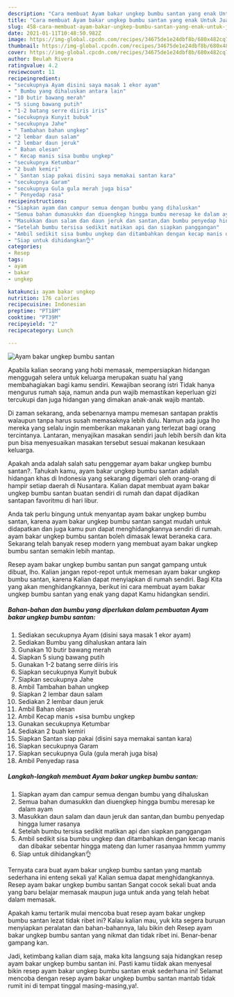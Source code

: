 ```yaml
---
description: "Cara membuat Ayam bakar ungkep bumbu santan yang enak Untuk Jualan"
title: "Cara membuat Ayam bakar ungkep bumbu santan yang enak Untuk Jualan"
slug: 458-cara-membuat-ayam-bakar-ungkep-bumbu-santan-yang-enak-untuk-jualan
date: 2021-01-11T10:48:50.982Z
image: https://img-global.cpcdn.com/recipes/34675de1e24dbf8b/680x482cq70/ayam-bakar-ungkep-bumbu-santan-foto-resep-utama.jpg
thumbnail: https://img-global.cpcdn.com/recipes/34675de1e24dbf8b/680x482cq70/ayam-bakar-ungkep-bumbu-santan-foto-resep-utama.jpg
cover: https://img-global.cpcdn.com/recipes/34675de1e24dbf8b/680x482cq70/ayam-bakar-ungkep-bumbu-santan-foto-resep-utama.jpg
author: Beulah Rivera
ratingvalue: 4.2
reviewcount: 11
recipeingredient:
- "secukupnya Ayam disini saya masak 1 ekor ayam"
- " Bumbu yang dihaluskan antara lain"
- "10 butir bawang merah"
- "5 siung bawang putih"
- "1-2 batang serre diiris iris"
- "secukupnya Kunyit bubuk"
- "secukupnya Jahe"
- " Tambahan bahan ungkep"
- "2 lembar daun salam"
- "2 lembar daun jeruk"
- " Bahan olesan"
- " Kecap manis sisa bumbu ungkep"
- "secukupnya Ketumbar"
- "2 buah kemiri"
- " Santan siap pakai disini saya memakai santan kara"
- "secukupnya Garam"
- "secukupnya Gula gula merah juga bisa"
- " Penyedap rasa"
recipeinstructions:
- "Siapkan ayam dan campur semua dengan bumbu yang dihaluskan"
- "Semua bahan dumasukkn dan diuengkep hingga bumbu meresap ke dalam ayam"
- "Masukkan daun salam dan daun jeruk dan santan,dan bumbu penyedap hingga lumer rasanya"
- "Setelah bumbu tersisa sedikit matikan api dan siapkan panggangan"
- "Ambil sedikit sisa bumbu ungkep dan ditambahkan dengan kecap manis dan dibakar sebentar hingga mateng dan lumer rasanyaa hmmm yummy"
- "Siap untuk dihidangkan👌"
categories:
- Resep
tags:
- ayam
- bakar
- ungkep

katakunci: ayam bakar ungkep 
nutrition: 176 calories
recipecuisine: Indonesian
preptime: "PT18M"
cooktime: "PT39M"
recipeyield: "2"
recipecategory: Lunch

---
```



![Ayam bakar ungkep bumbu santan](https://img-global.cpcdn.com/recipes/34675de1e24dbf8b/680x482cq70/ayam-bakar-ungkep-bumbu-santan-foto-resep-utama.jpg)

Apabila kalian seorang yang hobi memasak, mempersiapkan hidangan menggugah selera untuk keluarga merupakan suatu hal yang membahagiakan bagi kamu sendiri. Kewajiban seorang istri Tidak hanya mengurus rumah saja, namun anda pun wajib memastikan keperluan gizi tercukupi dan juga hidangan yang dimakan anak-anak wajib mantab.

Di zaman  sekarang, anda sebenarnya mampu memesan santapan praktis walaupun tanpa harus susah memasaknya lebih dulu. Namun ada juga lho mereka yang selalu ingin memberikan makanan yang terlezat bagi orang tercintanya. Lantaran, menyajikan masakan sendiri jauh lebih bersih dan kita pun bisa menyesuaikan masakan tersebut sesuai makanan kesukaan keluarga. 



Apakah anda adalah salah satu penggemar ayam bakar ungkep bumbu santan?. Tahukah kamu, ayam bakar ungkep bumbu santan adalah hidangan khas di Indonesia yang sekarang digemari oleh orang-orang di hampir setiap daerah di Nusantara. Kalian dapat membuat ayam bakar ungkep bumbu santan buatan sendiri di rumah dan dapat dijadikan santapan favoritmu di hari libur.

Anda tak perlu bingung untuk menyantap ayam bakar ungkep bumbu santan, karena ayam bakar ungkep bumbu santan sangat mudah untuk didapatkan dan juga kamu pun dapat menghidangkannya sendiri di rumah. ayam bakar ungkep bumbu santan boleh dimasak lewat beraneka cara. Sekarang telah banyak resep modern yang membuat ayam bakar ungkep bumbu santan semakin lebih mantap.

Resep ayam bakar ungkep bumbu santan pun sangat gampang untuk dibuat, lho. Kalian jangan repot-repot untuk memesan ayam bakar ungkep bumbu santan, karena Kalian dapat menyiapkan di rumah sendiri. Bagi Kita yang akan menghidangkannya, berikut ini cara membuat ayam bakar ungkep bumbu santan yang enak yang dapat Kamu hidangkan sendiri.

<!--inarticleads1-->

##### Bahan-bahan dan bumbu yang diperlukan dalam pembuatan Ayam bakar ungkep bumbu santan:

1. Sediakan secukupnya Ayam (disini saya masak 1 ekor ayam)
1. Sediakan  Bumbu yang dihaluskan antara lain
1. Gunakan 10 butir bawang merah
1. Siapkan 5 siung bawang putih
1. Gunakan 1-2 batang serre diiris iris
1. Siapkan secukupnya Kunyit bubuk
1. Siapkan secukupnya Jahe
1. Ambil  Tambahan bahan ungkep
1. Siapkan 2 lembar daun salam
1. Sediakan 2 lembar daun jeruk
1. Ambil  Bahan olesan
1. Ambil  Kecap manis +sisa bumbu ungkep
1. Gunakan secukupnya Ketumbar
1. Sediakan 2 buah kemiri
1. Siapkan  Santan siap pakai (disini saya memakai santan kara)
1. Siapkan secukupnya Garam
1. Siapkan secukupnya Gula (gula merah juga bisa)
1. Ambil  Penyedap rasa




<!--inarticleads2-->

##### Langkah-langkah membuat Ayam bakar ungkep bumbu santan:

1. Siapkan ayam dan campur semua dengan bumbu yang dihaluskan
1. Semua bahan dumasukkn dan diuengkep hingga bumbu meresap ke dalam ayam
1. Masukkan daun salam dan daun jeruk dan santan,dan bumbu penyedap hingga lumer rasanya
1. Setelah bumbu tersisa sedikit matikan api dan siapkan panggangan
1. Ambil sedikit sisa bumbu ungkep dan ditambahkan dengan kecap manis dan dibakar sebentar hingga mateng dan lumer rasanyaa hmmm yummy
1. Siap untuk dihidangkan👌




Ternyata cara buat ayam bakar ungkep bumbu santan yang mantab sederhana ini enteng sekali ya! Kalian semua dapat menghidangkannya. Resep ayam bakar ungkep bumbu santan Sangat cocok sekali buat anda yang baru belajar memasak maupun juga untuk anda yang telah hebat dalam memasak.

Apakah kamu tertarik mulai mencoba buat resep ayam bakar ungkep bumbu santan lezat tidak ribet ini? Kalau kalian mau, yuk kita segera buruan menyiapkan peralatan dan bahan-bahannya, lalu bikin deh Resep ayam bakar ungkep bumbu santan yang nikmat dan tidak ribet ini. Benar-benar gampang kan. 

Jadi, ketimbang kalian diam saja, maka kita langsung saja hidangkan resep ayam bakar ungkep bumbu santan ini. Pasti kamu tiidak akan menyesal bikin resep ayam bakar ungkep bumbu santan enak sederhana ini! Selamat mencoba dengan resep ayam bakar ungkep bumbu santan mantab tidak rumit ini di tempat tinggal masing-masing,ya!.


